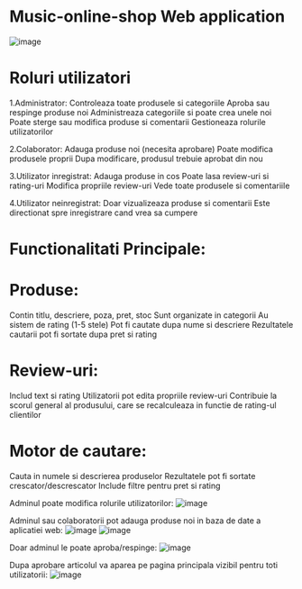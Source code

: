 # Music-online-shop Web application

![image](https://github.com/user-attachments/assets/403344d6-48d3-4f11-a455-cff606e71e6b)

# Roluri utilizatori

1.Administrator:
Controleaza toate produsele si categoriile
Aproba sau respinge produse noi
Administreaza categoriile si poate crea unele noi
Poate sterge sau modifica produse si comentarii
Gestioneaza rolurile utilizatorilor

2.Colaborator:
Adauga produse noi (necesita aprobare)
Poate modifica produsele proprii
Dupa modificare, produsul trebuie aprobat din nou

3.Utilizator inregistrat:
Adauga produse in cos
Poate lasa review-uri si rating-uri
Modifica propriile review-uri
Vede toate produsele si comentariile

4.Utilizator neinregistrat:
Doar vizualizeaza produse si comentarii
Este directionat spre inregistrare cand vrea sa cumpere

# Functionalitati Principale:

# Produse:
Contin titlu, descriere, poza, pret, stoc
Sunt organizate in categorii
Au sistem de rating (1-5 stele)
Pot fi cautate dupa nume si descriere
Rezultatele cautarii pot fi sortate dupa pret si rating

# Review-uri:
Includ text si rating
Utilizatorii pot edita propriile review-uri
Contribuie la scorul general al produsului,
care se recalculeaza in functie de rating-ul clientilor

# Motor de cautare:
Cauta in numele si descrierea produselor
Rezultatele pot fi sortate crescator/descrescator
Include filtre pentru pret si rating

Adminul poate modifica rolurile utilizatorilor:
![image](https://github.com/user-attachments/assets/de318914-90b0-46f9-a4ee-5fb123ce9f25)

Adminul sau colaboratorii pot adauga produse noi in baza de date a aplicatiei web:
![image](https://github.com/user-attachments/assets/8647feaa-7571-4575-b30a-7b5b9744ab27)
![image](https://github.com/user-attachments/assets/93b8bdf5-1222-4e6f-b614-0ba8fc24119e)

Doar adminul le poate aproba/respinge:
![image](https://github.com/user-attachments/assets/69fd5a71-7e8c-44ad-8793-e4db208cf0ae)

Dupa aprobare articolul va aparea pe pagina principala vizibil pentru toti utilizatorii:
![image](https://github.com/user-attachments/assets/82d855d3-0a22-41fd-88de-0a814766bb3e)





 
